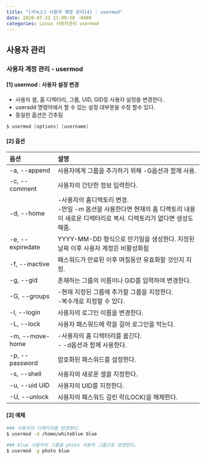```yaml
---
title: "[리눅스] 사용자 계정 관리[4] : usermod"
date: 2020-07-31 11:00:50 -0400
categories: Linux 사용자관리 usermod
---
```


## 사용자 관리 

### 사용자 계정 관리 - usermod

#### [1] usermod : 사용자 설정 변경
- 사용자 셀, 홈 디렉터리, 그룹, UID, GID등 사용자 설정을 변경한다.
- useradd 명령어에서 할 수 있는 설정 대부분을 수정 할수 있다.
- 동일한 옵션은 간추림

```s
$ usermod [options] [username]
```

#### [2] 옵션

|옵션            |설명                                |
|:--------------|:-----------------------------------|
|-a, --append|사용자에게 그룹을 추가하기 위해 -G옵션과 함께 사용.|
|-c, --comment|사용자의 간단한 정보 입력한다.|
|-d, --home|-사용자의 홈디렉토리 변경.<br/>-만일 -m 옵션을 사용한다면 현재의 홈 디렉토리 내용이 새로운 디렉터리로 복사. 디렉토리가 없다면 생성도 해줌.|
|-e, --expiredate|YYYY-MM-DD 형식으로 만기일을 생성한다. 지정된 날짜 이후 사용자 계정은 비활성화됨|
|-f, --inactive|패스워드가 만료된 이후 며칠동안 유효화할 것인지 지정.|
|-g, --gid|존재하는 그룹의 이름이나 GID를 입력하여 변경한다.|
|-G, --groups|-현재 지정된 그룹에 추가할 그룹을 지정한다.<br/>-복수개로 지정할 수 있다.|
|-l, --login|사용자의 로그인 이름을 변경한다.|
|-L, --lock|사용자 패스워드에 락을 걸어 로그인을 막는다.|
|-m, --move-home|-사용자의 홈 디렉터리를 옮긴다.<br/>- -d옵션과 함께 사용한다.|
|-p, --password|암호화된 패스워드를 설정한다.|
|-s, --shell|사용자의 새로운 셀을 지정한다.|
|-u, --uid UID|사용자의 UID를 지정한다.|
|-U, --unlock|사용자의 패스워드 걸린 락(LOCK)을 해제한다.|



#### [3] 예제
```bash
### 사용자의 디렉터리를 변경한다.
$ usermod -d /home/whiteblue blue

### blue 사용자의 그룹을 photo 사용자 그룹으로 변경한다.
$ usermod -g photo blue
```